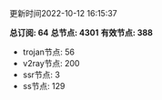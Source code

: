 更新时间2022-10-12 16:15:37

**总订阅: 64**
**总节点: 4301**
**有效节点: 388**
- trojan节点: 56
- v2ray节点: 200
- ssr节点: 3
- ss节点: 129
